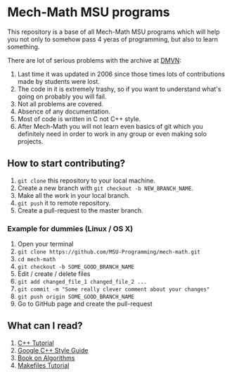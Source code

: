 # Mech-Math MSU programs

This repository is a base of all Mech-Math MSU programs which will help you not only to somehow pass 4 yeras of programming, but also to learn something.

There are lot of serious problems with the archive at [DMVN](http://dmvn.mexmat.ru/prog.php):
  1. Last time it was updated in 2006 since those times lots of contributions made by students were lost.
  2. The code in it is extremely trashy, so if you want to understand what's going on probably you will fail.
  3. Not all problems are covered.
  4. Absence of any documentation.
  5. Most of code is written in C not C++ style.
  6. After Mech-Math you will not learn even basics of git which you definitely need in order to work in any group or even making solo projects.

## How to start contributing?
  1. `git clone` this repository to your local machine.
  2. Create a new branch with `git checkout -b NEW_BRANCH_NAME`.
  3. Make all the work in your local branch.
  4. `git push` it to remote repository.
  5. Create a pull-request to the master branch.

### Example for dummies (Linux / OS X)
  1. Open your terminal
  2. `git clone https://github.com/MSU-Programming/mech-math.git`
  3. `cd mech-math`
  4. `git checkout -b SOME_GOOD_BRANCH_NAME`
  5. Edit / create / delete files
  6. `git add changed_file_1 changed_file_2 ...`
  7. `git commit -m "Some really clever comment about your changes"`
  8. `git push origin SOME_GOOD_BRANCH_NAME`
  9. Go to GitHub page and create the pull-request

## What can I read?
  1. [C++ Tutorial](http://www.cplusplus.com/doc/tutorial/)
  2. [Google C++ Style Guide](https://google.github.io/styleguide/cppguide.html)
  3. [Book on Algorithms](http://citeseerx.ist.psu.edu/viewdoc/download?doi=10.1.1.471.4772&rep=rep1&type=pdf)
  4. [Makefiles Tutorial](http://mrbook.org/blog/tutorials/make/)
